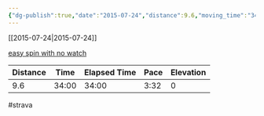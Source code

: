 ```yaml
---
{"dg-publish":true,"date":"2015-07-24","distance":9.6,"moving_time":"34:00","elapsed_time":"34:00","pace":"3:32","total_elevation_gain":0,"url":"https://www.strava.com/activities/353370907","permalink":"/01-personal/strava/2015-07-24-easy-spin-with-no-watch/","dgPassFrontmatter":true}
---
```



[[2015-07-24\|2015-07-24]]

[easy spin with no watch](https://www.strava.com/activities/353370907)

| Distance | Time  | Elapsed Time | Pace | Elevation |
| -------- | ----- | ------------ | ---- | --------- |
| 9.6      | 34:00 | 34:00        | 3:32 | 0         |




#strava
